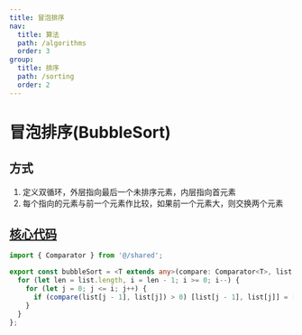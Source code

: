 ```yaml
---
title: 冒泡排序
nav:
  title: 算法
  path: /algorithms
  order: 3
group:
  title: 排序
  path: /sorting
  order: 2
---
```


# 冒泡排序(BubbleSort)

## 方式

1. 定义双循环，外层指向最后一个未排序元素，内层指向首元素
1. 每个指向的元素与前一个元素作比较，如果前一个元素大，则交换两个元素



## [核心代码](https://gitee.com/bestlyg/bestlyg/tree/master/packages/algorithms/src/sorting/bubbleSort.ts)
```ts
import { Comparator } from '@/shared';

export const bubbleSort = <T extends any>(compare: Comparator<T>, list: T[]) => {
  for (let len = list.length, i = len - 1; i >= 0; i--) {
    for (let j = 0; j <= i; j++) {
      if (compare(list[j - 1], list[j]) > 0) [list[j - 1], list[j]] = [list[j], list[j - 1]];
    }
  }
};

```
